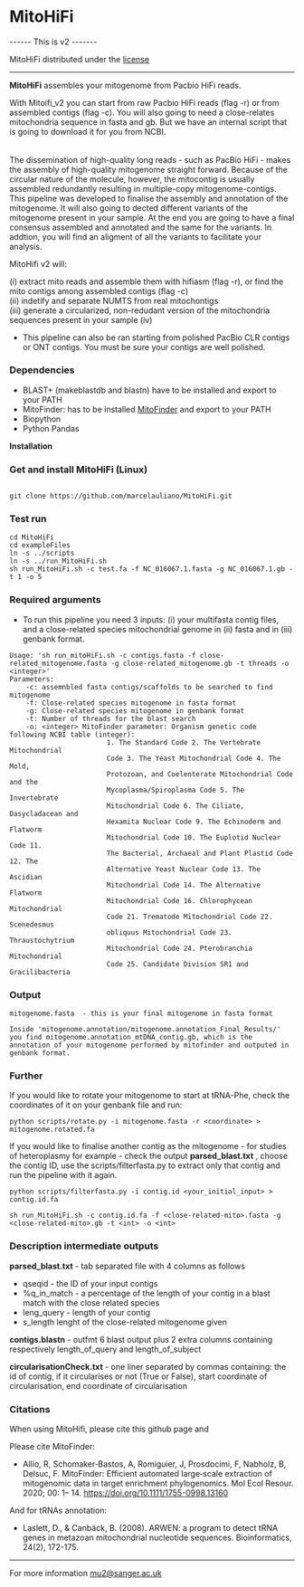 # MitoHiFi 

------ This is v2 -------

MitoHiFi distributed under the [license](https://github.com/marcelauliano/MitoHiFi/blob/master/scripts/LICENSE) 

--------------------------------------


<b>MitoHiFi</b> assembles your mitogenome from Pacbio HiFi reads.

With Mitoifi_v2 you can start from raw Pacbio HiFi reads (flag -r) or from assembled contigs (flag -c). You will also going to need a close-relates mitochondria sequence in fasta and gb. But we have an internal script that is going to download it for you from NCBI.

######

The dissemination of high-quality long reads - such as PacBio HiFi - makes the assembly of high-quality mitogenome straight forward. Because of the circular nature of the molecule, however, the mitocontig is usually assembled redundantly resulting in multiple-copy mitogenome-contigs. This pipeline was developed to finalise the assembly and annotation of the mitogenome. It will also going to dected different variants of the mitogenome present in your sample. At the end you are going to have a final consensus assembled and annotated and the same for the variants. In addtion, you will find an aligment of all the variants to facilitate your analysis.

MitoHifi v2 will:

(i) extract mito reads and assemble them with hifiasm (flag -r), or find the mito contigs among assembled contigs (flag -c)    
(ii) indetify and separate NUMTS from real mitochontigs  
(iii) generate a circularized, non-redudant version of the mitochondria sequences present in your sample
(iv) 

- This pipeline can also be ran starting from polished PacBio CLR contigs or ONT contigs. You must be sure your contigs are well polished.

### Dependencies

- BLAST+ (makeblastdb and blastn) have to be installed and export to your PATH
- MitoFinder: has to be installed [MitoFinder](https://github.com/RemiAllio/MitoFinder) and export to your PATH 
- Biopython
- Python Pandas

<b>Installation</b>

### Get and install MitoHiFi (Linux)

```

git clone https://github.com/marcelauliano/MitoHiFi.git

```

### Test run

```
cd MitoHiFi
cd exampleFiles
ln -s ../scripts
ln -s ../run_MitoHiFi.sh
sh run_MitoHiFi.sh -c test.fa -f NC_016067.1.fasta -g NC_016067.1.gb -t 1 -o 5

```
### Required arguments

- To run this pipeline you need 3 inputs: (i) your multifasta contig files, and a close-related species mitochondrial genome in (ii) fasta and in (iii) genbank format.

```
Usage: 'sh run_mitoHiFi.sh -c contigs.fasta -f close-related_mitogenome.fasta -g close-related_mitogenome.gb -t threads -o <integer>'
Parameters:	
	-c: assemnbled fasta contigs/scaffolds to be searched to find mitogenome
	-f: Close-related species mitogenome in fasta format
	-g: Close-related species mitogenome in genbank format 
	-t: Number of threads for the blast search 
	-o: <integer> MitoFinder parameter: Organism genetic code following NCBI table (integer):
                        1. The Standard Code 2. The Vertebrate Mitochondrial
                        Code 3. The Yeast Mitochondrial Code 4. The Mold,
                        Protozoan, and Coelenterate Mitochondrial Code and the
                        Mycoplasma/Spiroplasma Code 5. The Invertebrate
                        Mitochondrial Code 6. The Ciliate, Dasycladacean and
                        Hexamita Nuclear Code 9. The Echinoderm and Flatworm
                        Mitochondrial Code 10. The Euplotid Nuclear Code 11.
                        The Bacterial, Archaeal and Plant Plastid Code 12. The
                        Alternative Yeast Nuclear Code 13. The Ascidian
                        Mitochondrial Code 14. The Alternative Flatworm
                        Mitochondrial Code 16. Chlorophycean Mitochondrial
                        Code 21. Trematode Mitochondrial Code 22. Scenedesmus
                        obliquus Mitochondrial Code 23. Thraustochytrium
                        Mitochondrial Code 24. Pterobranchia Mitochondrial
                        Code 25. Candidate Division SR1 and Gracilibacteria
 ```
 
 ### Output
 
 ```
 mitogenome.fasta  - this is your final mitogenome in fasta format
 
Inside 'mitogenome.annotation/mitogenome.annotation_Final_Results/' you find mitogenome.annotation_mtDNA_contig.gb, which is the annotation of your mitogenome performed by mitofinder and outputed in genbank format. 
 
```
### Further

If you would like to rotate your mitogenome to start at tRNA-Phe, check the coordinates of it on your genbank file and run:
```
python scripts/rotate.py -i mitogenome.fasta -r <coordinate> > mitogenome.rotated.fa
```
If you would like to finalise another contig as the mitogenome - for studies of heteroplasmy for example - check the output <b>parsed_blast.txt</b> , choose the contig ID, use the scripts/filterfasta.py to extract only that contig and run the pipeline with it again.

```
python scripts/filterfasta.py -i contig.id <your_initial_input> > contig.id.fa

sh run_MitoHiFi.sh -c contig.id.fa -f <close-related-mito>.fasta -g <close-related-mito>.gb -t <int> -o <int>
```

 ### Description intermediate outputs
 
<b>parsed_blast.txt</b>   - tab separated file with 4 columns as follows


 - qseqid - the ID of your input contigs
 - %q_in_match - a percentage of the length of your contig in a blast match with the close related species  
 - leng_query - length of your contig
 - s_length  lenght of the close-related mitogenome given
 
 <b>contigs.blastn</b> - outfmt 6 blast output plus 2 extra columns containing respectively length_of_query and length_of_subject 
 
<b>circularisationCheck.txt</b>  - one liner separated by commas containing: the id of contig, if it circularises or not (True or False), start coordinate of circularisation, end coordinate of circularisation
 

### Citations ####



When using MitoHifi, please cite this github page and

Please cite MitoFinder:

- Allio, R, Schomaker‐Bastos, A, Romiguier, J, Prosdocimi, F, Nabholz, B, Delsuc, F. MitoFinder: Efficient automated large‐scale extraction of mitogenomic data in target enrichment phylogenomics. Mol Ecol Resour. 2020; 00: 1– 14. https://doi.org/10.1111/1755-0998.13160

And for tRNAs annotation:

- Laslett, D., & Canbäck, B. (2008). ARWEN: a program to detect tRNA genes in metazoan mitochondrial nucleotide sequences. Bioinformatics, 24(2), 172-175.

-------------------
 
 For more information mu2@sanger.ac.uk
